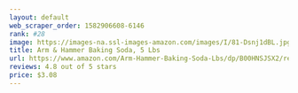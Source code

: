 ```yaml
---
layout: default 
﻿web_scraper_order: 1582906608-6146
rank: #28
image: https://images-na.ssl-images-amazon.com/images/I/81-Dsnj1dBL.jpg
title: Arm & Hammer Baking Soda, 5 Lbs
url: https://www.amazon.com/Arm-Hammer-Baking-Soda-Lbs/dp/B00HNSJSX2/ref=zg_mw_grocery_28?_encoding=UTF8&psc=1&refRID=60J9MNPBBWB8RKQXQSF9
reviews: 4.8 out of 5 stars
price: $3.08 
---
```

